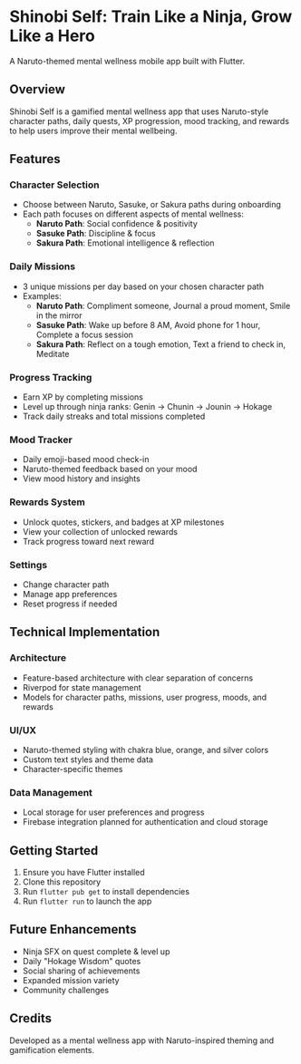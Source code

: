 # Shinobi Self: Train Like a Ninja, Grow Like a Hero

A Naruto-themed mental wellness mobile app built with Flutter.

## Overview

Shinobi Self is a gamified mental wellness app that uses Naruto-style character paths, daily quests, XP progression, mood tracking, and rewards to help users improve their mental wellbeing.

## Features

### Character Selection
- Choose between Naruto, Sasuke, or Sakura paths during onboarding
- Each path focuses on different aspects of mental wellness:
  - **Naruto Path**: Social confidence & positivity
  - **Sasuke Path**: Discipline & focus
  - **Sakura Path**: Emotional intelligence & reflection

### Daily Missions
- 3 unique missions per day based on your chosen character path
- Examples:
  - **Naruto Path**: Compliment someone, Journal a proud moment, Smile in the mirror
  - **Sasuke Path**: Wake up before 8 AM, Avoid phone for 1 hour, Complete a focus session
  - **Sakura Path**: Reflect on a tough emotion, Text a friend to check in, Meditate

### Progress Tracking
- Earn XP by completing missions
- Level up through ninja ranks: Genin → Chunin → Jounin → Hokage
- Track daily streaks and total missions completed

### Mood Tracker
- Daily emoji-based mood check-in
- Naruto-themed feedback based on your mood
- View mood history and insights

### Rewards System
- Unlock quotes, stickers, and badges at XP milestones
- View your collection of unlocked rewards
- Track progress toward next reward

### Settings
- Change character path
- Manage app preferences
- Reset progress if needed

## Technical Implementation

### Architecture
- Feature-based architecture with clear separation of concerns
- Riverpod for state management
- Models for character paths, missions, user progress, moods, and rewards

### UI/UX
- Naruto-themed styling with chakra blue, orange, and silver colors
- Custom text styles and theme data
- Character-specific themes

### Data Management
- Local storage for user preferences and progress
- Firebase integration planned for authentication and cloud storage

## Getting Started

1. Ensure you have Flutter installed
2. Clone this repository
3. Run `flutter pub get` to install dependencies
4. Run `flutter run` to launch the app

## Future Enhancements

- Ninja SFX on quest complete & level up
- Daily "Hokage Wisdom" quotes
- Social sharing of achievements
- Expanded mission variety
- Community challenges

## Credits

Developed as a mental wellness app with Naruto-inspired theming and gamification elements.
